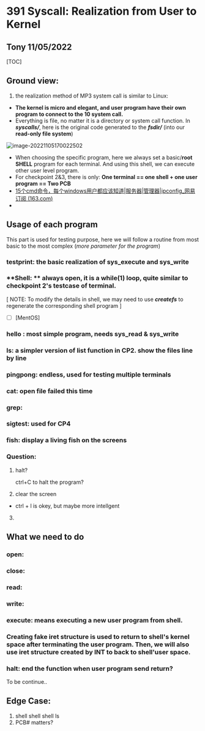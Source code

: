 # 391 Syscall: Realization from User to Kernel

## Tony 11/05/2022

[TOC]

## Ground view:

1. the realization method of MP3 system call is similar to Linux: 

- **The kernel is micro and elegant, and user program have their own program to connect to the 10 system call.**
- Everything is file, no matter it is a directory or system call function. In ***syscalls/***, here is the original code generated to the ***fsdir/*** (into our **read-only file system**)

![image-20221105170022502](C:\Users\everloom\AppData\Roaming\Typora\typora-user-images\image-20221105170022502.png)

- When choosing the specific program, here we always set a basic/**root** **SHELL** program for each terminal. And using this shell, we can execute other user level program.
- For checkpoint 2&3, there is only: **One terminal == one shell + one user program == Two PCB**
- [15个cmd命令，每个windows用户都应该知道|服务器|管理器|ipconfig_网易订阅 (163.com)](https://www.163.com/dy/article/HKMMQARI0553X5CR.html)
- 

## Usage of each program

This part is used for testing purpose, here we will follow a routine from most basic to the most complex (*more parameter for the program*)

### testprint: the basic realization of sys_execute and sys_write



### **Shell: ** always open, it is a while(1) loop, quite similar to checkpoint 2's testcase of terminal.

[ NOTE: To modify the details in shell, we may need to use ***createfs*** to regenerate the corresponding shell program ]

- [ ] [MentOS]

### hello :  most simple program, needs sys_read & sys_write

### ls: a simpler version of list function in CP2. show the files line by line

### pingpong: endless, used for testing multiple terminals

### cat: open file failed this time 

### grep: 

### sigtest: used for CP4

### fish: display a living fish on the screens



### Question: 

1. halt?

   ctrl+C to halt the program?

2. clear the screen
-  ctrl + l is okey, but maybe more intellgent

3. 

## What we need to do

### open: 

### close:

### read:

### write: 

### execute: means executing a new user program from shell. 

### Creating fake iret structure is used to return to shell's kernel space after terminating the user program. Then, we will also use iret structure created by INT to back to shell'user space.

### halt: end the function when user program send return?

To be continue..

## Edge Case:

1. shell shell shell ls
2. PCB# matters?

